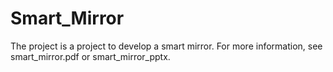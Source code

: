 # Smart_Mirror
The project is a project to develop a smart mirror. For more information, see smart_mirror.pdf or smart_mirror_pptx.